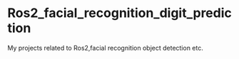 # Ros2_facial_recognition_digit_prediction
My projects related to Ros2,facial recognition object detection etc.
